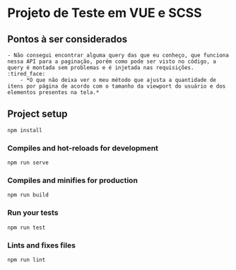 # Projeto de Teste em VUE e SCSS


## Pontos à ser considerados
    - Não consegui encontrar alguma query das que eu conheço, que funciona nessa API para a paginação, porém como pode ser visto no código, a query é montada sem problemas e é injetada nas requisições. :tired_face:
        - *O que não deixa ver o meu método que ajusta a quantidade de itens por página de acordo com o tamanho da viewport do usuário e dos elementos presentes na tela.*

## Project setup
```
npm install
```

### Compiles and hot-reloads for development
```
npm run serve
```

### Compiles and minifies for production
```
npm run build
```

### Run your tests
```
npm run test
```

### Lints and fixes files
```
npm run lint
```

<!-- ### Customize configuration
See [Configuration Reference](https://cli.vuejs.org/config/). -->
